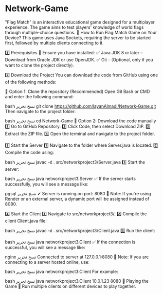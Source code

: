 # Network-Game
"Flag Match" is an interactive educational game designed for a multiplayer experience. The game aims to test players' knowledge of world flags through multiple-choice questions.
🚀 How to Run Flag Match Game on Your Device?
This game uses Java Sockets, requiring the server to be started first, followed by multiple clients connecting to it.

1️⃣ Prerequisites
🔹 Ensure you have installed:
✅ Java JDK 8 or later – Download from Oracle JDK or use OpenJDK.
✅ Git – (Optional, only if you want to clone the project directly).

2️⃣ Download the Project
You can download the code from GitHub using one of the following methods:

🔹 Option 1: Clone the repository (Recommended)
Open Git Bash or CMD and enter the following command:

bash
نسخ
تحرير
git clone https://github.com/layanAlmadi/Network-Game.git
Then navigate to the project folder:

bash
نسخ
تحرير
cd Network-Game
🔹 Option 2: Download the code manually
1️⃣ Go to GitHub Repository.
2️⃣ Click Code, then select Download ZIP.
3️⃣ Extract the ZIP file.
4️⃣ Open the terminal and navigate to the project folder.

3️⃣ Start the Server
1️⃣ Navigate to the folder where Server.java is located.
2️⃣ Compile the code using:

bash
نسخ
تحرير
javac -d . src/networkproject3/Server.java
3️⃣ Start the server:

bash
نسخ
تحرير
java networkproject3.Server
✅ If the server starts successfully, you will see a message like:

pgsql
نسخ
تحرير
✔ Server is running on port: 8080
📌 Note: If you're using Render or an external server, a dynamic port will be assigned instead of 8080.

4️⃣ Start the Client
1️⃣ Navigate to src/networkproject3/.
2️⃣ Compile the client Client.java file:

bash
نسخ
تحرير
javac -d . src/networkproject3/Client.java
3️⃣ Run the client:

bash
نسخ
تحرير
java networkproject3.Client
✅ If the connection is successful, you will see a message like:

nginx
نسخ
تحرير
Connected to server at 127.0.0.1:8080
📌 Note: If you are connecting to a server hosted online, use:

bash
نسخ
تحرير
java networkproject3.Client <server-ip> <port>
For example:

bash
نسخ
تحرير
java networkproject3.Client 10.0.1.23 8080
🎯 Playing the Game
🔹 Run multiple clients on different devices to play together.

